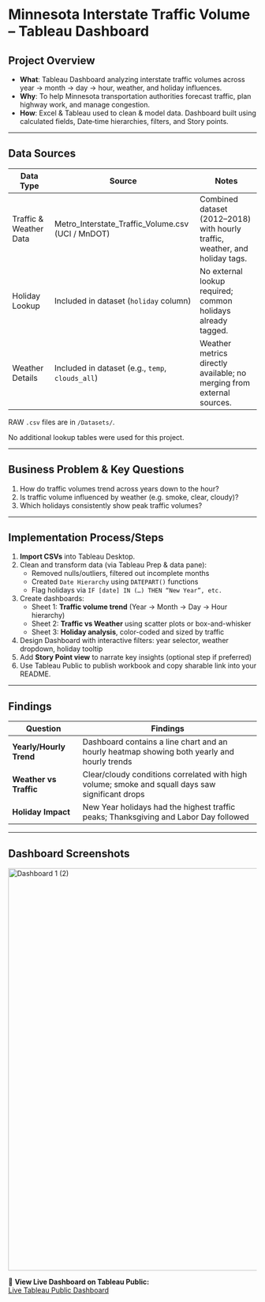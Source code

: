 # Minnesota Interstate Traffic Volume – Tableau Dashboard

## Project Overview

- **What**: Tableau Dashboard analyzing interstate traffic volumes across year → month → day → hour, weather, and holiday influences.  
- **Why**: To help Minnesota transportation authorities forecast traffic, plan highway work, and manage congestion.
- **How**: Excel & Tableau used to clean & model data. Dashboard built using calculated fields, Date‑time hierarchies, filters, and Story points. 

---

## Data Sources

| Data Type              | Source                                             | Notes                                                                 |
|------------------------|----------------------------------------------------|-----------------------------------------------------------------------|
| Traffic & Weather Data | Metro_Interstate_Traffic_Volume.csv (UCI / MnDOT) | Combined dataset (2012–2018) with hourly traffic, weather, and holiday tags. |
| Holiday Lookup         | Included in dataset (`holiday` column)            | No external lookup required; common holidays already tagged.         |
| Weather Details        | Included in dataset (e.g., `temp`, `clouds_all`)  | Weather metrics directly available; no merging from external sources. |

RAW `.csv` files are in `/Datasets/`.

No additional lookup tables were used for this project.

---

## Business Problem & Key Questions

1. How do traffic volumes trend across years down to the hour?  
2. Is traffic volume influenced by weather (e.g. smoke, clear, cloudy)?  
3. Which holidays consistently show peak traffic volumes?  

---

## Implementation Process/Steps

1. **Import CSVs** into Tableau Desktop.  
2. Clean and transform data (via Tableau Prep & data pane):
   - Removed nulls/outliers, filtered out incomplete months  
   - Created `Date Hierarchy` using `DATEPART()` functions  
   - Flag holidays via `IF [date] IN (…) THEN “New Year”, etc.`  
3. Create dashboards:
   - Sheet 1: **Traffic volume trend** (Year → Month → Day → Hour hierarchy)  
   - Sheet 2: **Traffic vs Weather** using scatter plots or box-and-whisker  
   - Sheet 3: **Holiday analysis**, color-coded and sized by traffic  
4. Design Dashboard with interactive filters: year selector, weather dropdown, holiday tooltip  
5. Add **Story Point view** to narrate key insights (optional step if preferred)  
6. Use Tableau Public to publish workbook and copy sharable link into your README.

---

## Findings
| Question | Findings |
|----------|----------|
| **Yearly/Hourly Trend** | Dashboard contains a line chart and an hourly heatmap showing both yearly and hourly trends |
| **Weather vs Traffic** | Clear/cloudy conditions correlated with high volume; smoke and squall days saw significant drops |
| **Holiday Impact** | New Year holidays had the highest traffic peaks; Thanksgiving and Labor Day followed |

---

## Dashboard Screenshots
<img width="1864" height="815" alt="Dashboard 1 (2)" src="https://github.com/user-attachments/assets/ba511397-b33d-4fe0-83d8-33c3acd277b5" />

🔗 **View Live Dashboard on Tableau Public:**  
[Live Tableau Public Dashboard](https://public.tableau.com/views/HighwaytrafficconditionsforinfrastructureDevelopment/Dashboard1?:language=en-US&:sid=&:redirect=auth&:display_count=n&:origin=viz_share_link)
